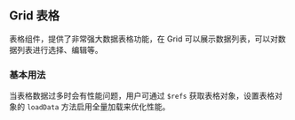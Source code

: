 <div class="demo-header">
<p class="overviewicon">
  <span class="wapi-list-form"/>
</p>

## Grid 表格

<nova-uxlink widget-name="Grid"></nova-uxlink>

表格组件，提供了非常强大数据表格功能，在 Grid 可以展示数据列表，可以对数据列表进行选择、编辑等。
</div>

### 基本用法

当表格数据过多时会有性能问题，用户可通过 `$refs` 获取表格对象，设置表格对象的 `loadData` 方法启用全量加载来优化性能。

<nova-demo-view link="grid/aui3-first-menu/full-data-loading"></nova-demo-view>

<br>
